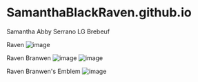# SamanthaBlackRaven.github.io
Samantha Abby Serrano
LG Brebeuf

Raven
![image](https://user-images.githubusercontent.com/122419165/212208369-a8cff5a0-bbac-4ab2-b7e1-2a2d871a4bc5.png)

Raven Branwen
![image](https://user-images.githubusercontent.com/122419165/212208599-d8ac8bc7-645f-42e8-b6cf-3b50813da979.png)
![image](https://user-images.githubusercontent.com/122419165/212210970-a2355165-b455-4d6e-9fde-07cc492b40a6.png)

Raven Branwen's Emblem
![image](https://user-images.githubusercontent.com/122419165/212210731-afbbd95b-092c-48a8-aa73-f4feb6f21b10.png)
